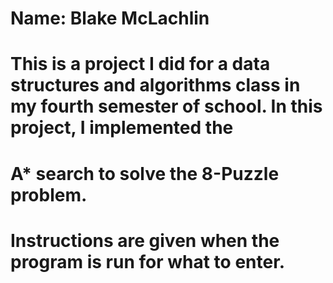 # Name: Blake McLachlin

# This is a project I did for a data structures and algorithms class in my fourth semester of school. In this project, I implemented the 
# A* search to solve the 8-Puzzle problem.

# Instructions are given when the program is run for what to enter.

